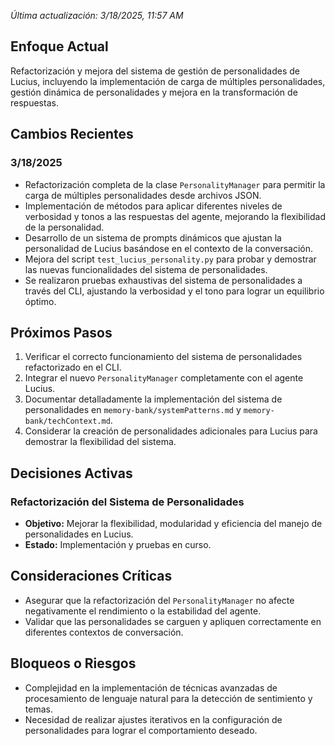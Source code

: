 *Última actualización: 3/18/2025, 11:57 AM*

## Enfoque Actual
Refactorización y mejora del sistema de gestión de personalidades de Lucius, incluyendo la implementación de carga de múltiples personalidades, gestión dinámica de personalidades y mejora en la transformación de respuestas.

## Cambios Recientes
### 3/18/2025
- Refactorización completa de la clase `PersonalityManager` para permitir la carga de múltiples personalidades desde archivos JSON.
- Implementación de métodos para aplicar diferentes niveles de verbosidad y tonos a las respuestas del agente, mejorando la flexibilidad de la personalidad.
- Desarrollo de un sistema de prompts dinámicos que ajustan la personalidad de Lucius basándose en el contexto de la conversación.
- Mejora del script `test_lucius_personality.py` para probar y demostrar las nuevas funcionalidades del sistema de personalidades.
- Se realizaron pruebas exhaustivas del sistema de personalidades a través del CLI, ajustando la verbosidad y el tono para lograr un equilibrio óptimo.

## Próximos Pasos
1.  Verificar el correcto funcionamiento del sistema de personalidades refactorizado en el CLI.
2.  Integrar el nuevo `PersonalityManager` completamente con el agente Lucius.
3.  Documentar detalladamente la implementación del sistema de personalidades en `memory-bank/systemPatterns.md` y `memory-bank/techContext.md`.
4.  Considerar la creación de personalidades adicionales para Lucius para demostrar la flexibilidad del sistema.

## Decisiones Activas
### Refactorización del Sistema de Personalidades
- **Objetivo:** Mejorar la flexibilidad, modularidad y eficiencia del manejo de personalidades en Lucius.
- **Estado:** Implementación y pruebas en curso.

## Consideraciones Críticas
- Asegurar que la refactorización del `PersonalityManager` no afecte negativamente el rendimiento o la estabilidad del agente.
- Validar que las personalidades se carguen y apliquen correctamente en diferentes contextos de conversación.

## Bloqueos o Riesgos
- Complejidad en la implementación de técnicas avanzadas de procesamiento de lenguaje natural para la detección de sentimiento y temas.
- Necesidad de realizar ajustes iterativos en la configuración de personalidades para lograr el comportamiento deseado.
